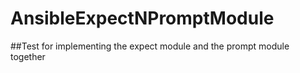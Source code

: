 # AnsibleExpectNPromptModule
##Test for implementing the expect module and the prompt module together
